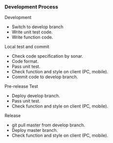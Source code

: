### Development Process

Development

- Switch to develop branch
- Write unit test code.
- Write function code.

Local test and commit

- Check code specification by sonar.
- Code format.
- Pass unit test.
- Check function and style on client (PC, mobile).
- Commit code to develop branch.

Pre-release Test

- Deploy develop branch.
- Pass unit test.
- Check function and style on client (PC, mobile).

Release

- git pull master from develop branch.
- Deploy master branch.
- Check function and style on client (PC, mobile).